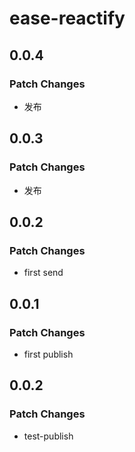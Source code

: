 # ease-reactify

## 0.0.4

### Patch Changes

- 发布

## 0.0.3

### Patch Changes

- 发布

## 0.0.2

### Patch Changes

- first send

## 0.0.1

### Patch Changes

- first publish

## 0.0.2

### Patch Changes

- test-publish
